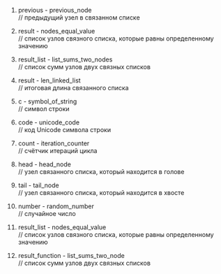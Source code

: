 1) previous - previous_node  
// предыдущий узел в связанном списке

2) result - nodes_equal_value  
// список узлов связного списка, которые равны определенному значению

3) result_list - list_sums_two_nodes  
// список сумм узлов двух связных списков

4) result - len_linked_list  
// итоговая длина связанного списка

5) с - symbol_of_string  
// символ строки

6) code - unicode_code  
// код Unicode символа строки

7) count - iteration_counter  
// счётчик итераций цикла

8) head - head_node  
// узел связанного списка, который находится в голове

9) tail - tail_node  
// узел связанного списка, который находится в хвосте

10) number - random_number  
// случайное число

11) result_list - nodes_equal_value  
// список узлов связного списка, которые равны определенному значению

12) result_function - list_sums_two_node  
// список сумм узлов двух связных списков
